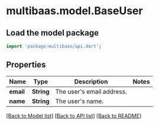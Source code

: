 # multibaas.model.BaseUser

## Load the model package
```dart
import 'package:multibaas/api.dart';
```

## Properties
Name | Type | Description | Notes
------------ | ------------- | ------------- | -------------
**email** | **String** | The user's email address. | 
**name** | **String** | The user's name. | 

[[Back to Model list]](../README.md#documentation-for-models) [[Back to API list]](../README.md#documentation-for-api-endpoints) [[Back to README]](../README.md)


